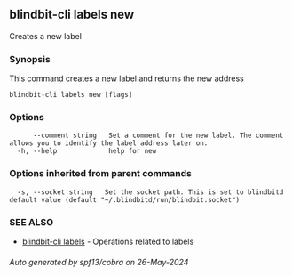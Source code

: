 ## blindbit-cli labels new

Creates a new label

### Synopsis

This command creates a new label and returns the new address

```
blindbit-cli labels new [flags]
```

### Options

```
      --comment string   Set a comment for the new label. The comment allows you to identify the label address later on.
  -h, --help             help for new
```

### Options inherited from parent commands

```
  -s, --socket string   Set the socket path. This is set to blindbitd default value (default "~/.blindbitd/run/blindbit.socket")
```

### SEE ALSO

* [blindbit-cli labels](blindbit-cli_labels.md)	 - Operations related to labels

###### Auto generated by spf13/cobra on 26-May-2024
